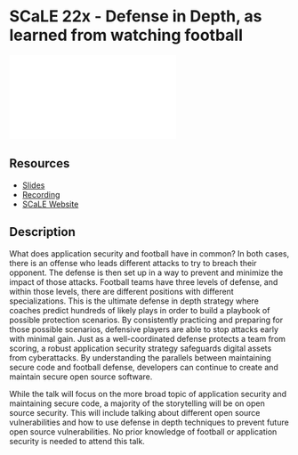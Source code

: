 # SCaLE 22x - Defense in Depth, as learned from watching football
![image](scale22x_defense_in_depth_title.pdf)

## Resources
- [Slides](scale22x_defense_in_depth.pdf)
- [Recording](https://youtu.be/JfhtYmXOc0w)
- [SCaLE Website](https://www.socallinuxexpo.org/scale/22x/presentations/defense-depth-learned-watching-football)

## Description
What does application security and football have in common? In both cases, there is an offense who leads different attacks to try to breach their opponent. The defense is then set up in a way to prevent and minimize the impact of those attacks. Football teams have three levels of defense, and within those levels, there are different positions with different specializations. This is the ultimate defense in depth strategy where coaches predict hundreds of likely plays in order to build a playbook of possible protection scenarios. By consistently practicing and preparing for those possible scenarios, defensive players are able to stop attacks early with minimal gain. Just as a well-coordinated defense protects a team from scoring, a robust application security strategy safeguards digital assets from cyberattacks. By understanding the parallels between maintaining secure code and football defense, developers can continue to create and maintain secure open source software.

While the talk will focus on the more broad topic of application security and maintaining secure code, a majority of the storytelling will be on open source security. This will include talking about different open source vulnerabilities and how to use defense in depth techniques to prevent future open source vulnerabilities. No prior knowledge of football or application security is needed to attend this talk.
